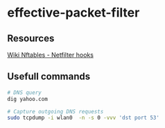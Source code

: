 # effective-packet-filter

## Resources

[Wiki Nftables - Netfilter hooks](https://wiki.nftables.org/wiki-nftables/index.php/Netfilter_hooks)

## Usefull commands
``` bash
# DNS query
dig yahoo.com
```

```bash
# Capture outgoing DNS requests
sudo tcpdump -i wlan0  -n -s 0 -vvv 'dst port 53'
```